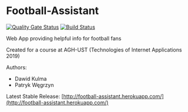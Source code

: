 # Football-Assistant
[![Quality Gate Status](https://sonarcloud.io/api/project_badges/measure?project=com.football%3Aassistant&metric=alert_status)](https://sonarcloud.io/dashboard?id=com.football%3Aassistant)
[![Build Status](https://travis-ci.org/pwegrzyn/Football-Assistant.svg?branch=master)](https://travis-ci.org/pwegrzyn/Football-Assistant)

Web App providing helpful info for football fans

Created for a course at AGH-UST (Technologies of Internet Applications 2019)

Authors:
- Dawid Kulma
- Patryk Węgrzyn

Latest Stable Release: [http://football-assistant.herokuapp.com/](http://football-assistant.herokuapp.com/)
